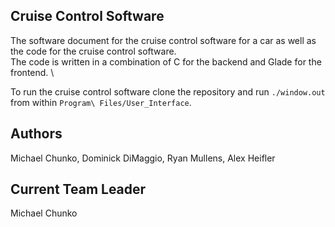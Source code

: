 ## Cruise Control Software
The software document for the cruise control software for a car as well as the code for the cruise control software. \
The code is written in a combination of C for the backend and Glade for the frontend. \

To run the cruise control software clone the repository and run `./window.out` from within `Program\ Files/User_Interface`.

## Authors
Michael Chunko, Dominick DiMaggio, Ryan Mullens, Alex Heifler

## Current Team Leader
Michael Chunko